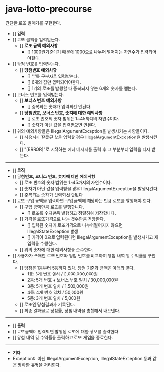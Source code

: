 # java-lotto-precourse
간단한 로또 발매기를 구현한다.

- [] **입력**
- [] 로또 금액을 입력받는다.
  - [] **로또 금액 예외사항**
    - [] 1000원기준이기 때문에 1000으로 나누어 떨어지는 자연수가 입력되어야한다.
- [] 당첨 번호를 입력받는다.
  - [] **당첨번호 예외사항**
    - [] ","를 구분자로 입력받는다.
    - [] 6개의 값만 입력되어야한다.
    - [] 1개의 로또를 발행할 때 중복되지 않는 6개의 숫자를 뽑는다.
- [] 보너스 번호를 입력받는다.
  - [] **보너스 번호 예외사항**
    - [] 중복되는 숫자가 입력되선 안된다.
  - [] **당첨번호, 보너스 번호, 숫자에 대한 예외사항**
    - [] 로또 번호의 숫자 범위는 1~45까지의 자연수이다.
    - [] 숫자가 아닌 값을 입력받으면 안된다.
- [] 위의 예외사항들은 IllegalArgumentException을 발생시키는 사항들이다.
  - [] 사용자가 잘못된 값을 입력할 경우 IllegalArgumentException을 발생시킨다.
  - [] "[ERROR]"로 시작하는 에러 메시지를 출력 후 그 부분부터 입력을 다시 받는다.
---
- [] **로직**
- [] **당첨번호, 보너스 번호, 숫자에 대한 예외사항**
  - [] 로또 번호의 숫자 범위는 1~45까지의 자연수이다.
  - [] 숫자가 아닌 값을 입력받을 경우 IllegalArgumentException을 발생시킨다.
  - [] 중복되는 숫자가 입력되선 안된다.
- [] 로또 구입 금액을 입력하면 구입 금액에 해당하는 만큼 로또를 발행해야 한다.
  - [] 구입 금액만큼 로또를 발행합니다.
    - [] 로또를 숫자만큼 발행하고 정렬하여 저장합니다.
  - [] 가격을 로또가격으로 나눈 갯수만큼 저장한다.
    - [] 입력된 숫자가 로또가격으로 나누어떨어지지 않으면 IllegalStateException 발생
    - [] 가격이 0으로 입력된다면 IllegalArgumentException을 발생시키고 재입력을 수행한다.
  - [] 위의 숫자에 대한 예외사항을 준수한다.
- [] 사용자가 구매한 로또 번호와 당첨 번호를 비교하여 당첨 내역 및 수익률을 구한다.
  - [] 당첨은 1등부터 5등까지 있다. 당첨 기준과 금액은 아래와 같다.
    - 1등: 6개 번호 일치 / 2,000,000,000원
    - 2등: 5개 번호 + 보너스 번호 일치 / 30,000,000원
    - 3등: 5개 번호 일치 / 1,500,000원
    - 4등: 4개 번호 일치 / 50,000원
    - 5등: 3개 번호 일치 / 5,000원
  - [] 로또엔 당첨결과가 기록된다.
  - [] 최종 결과물로 당첨률, 당첨 내역을 총합해서 내보낸다.

---
- [] **출력**
- [] 로또금액이 입력되면 발행된 로또에 대한 정보를 출력한다.
- [] 당첨 내역 및 수익률을 출력하고 로또 게임을 종료한다.
---
- **기타**
- Exception이 아닌 IllegalArgumentException, IllegalStateException 등과 같은 명확한 유형을 처리한다.